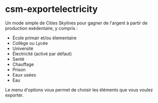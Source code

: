 # csm-exportelectricity
Un mode simple de Cities Skylines pour gagner de l'argent à partir de production exédentaire, y compris :
* École primair et/ou élementaire
* Collège ou Lycée
* Université
* Électricité (activé par défaut)
* Santé
* Chauffage
* Prison
* Eaux usées
* Eau

Le menu d'options vous permet de choisir les éléments que vous voulez exporter.
